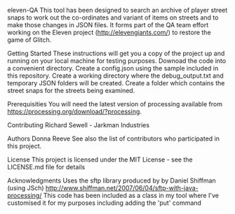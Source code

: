 eleven-QA
This tool has been designed to search an archive of player street snaps to work out the co-ordinates and variant of items on streets and to make those changes in JSON files. It forms part of the QA team effort working on the Eleven project (http://elevengiants.com/) to restore the game of Glitch.

Getting Started
These instructions will get you a copy of the project up and running on your local machine for testing purposes.
Downoad the code into a convenient directory.
Create a config.json using the sample included in this repository.
Create a working directory where the debug_output.txt and temporary JSON folders will be created.
Create a folder which contains the street snaps for the streets being examined.

Prerequisities
You will need the latest version of processing available from https://processing.org/download/?processing.

Contributing
Richard Sewell - Jarkman Industries

Authors
Donna Reeve
See also the list of contributors who participated in this project.

License
This project is licensed under the MIT License - see the LICENSE.md file for details

Acknowledgments
Uses the sftp library produced by by Daniel Shiffman (using JSch) http://www.shiffman.net/2007/06/04/sftp-with-java-processing/
This code has been included as a class in my tool where I've customised it for my purposes including adding the 'put' command
